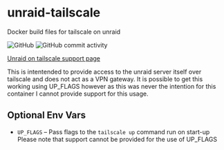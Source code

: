 # unraid-tailscale
Docker build files for tailscale on unraid

![GitHub](https://img.shields.io/github/license/deasmi/unraid-tailscale)
![GitHub commit activity](https://img.shields.io/github/commit-activity/y/deasmi/unraid-tailscale)


[Unraid on tailscale support page](https://forums.unraid.net/topic/90719-support-tailscale-support-thread/)


This is intentended to provide access to the unraid server itself over tailscale and does not act as a VPN gateway.
It is possible to get this working using UP_FLAGS however as this was never the intention for this container I cannot provide
support for this usage.

## Optional Env Vars

- `UP_FLAGS` &ndash; Pass flags to the `tailscale up` command run on start-up
Please note that support cannot be provided for the use of UP_FLAGS


